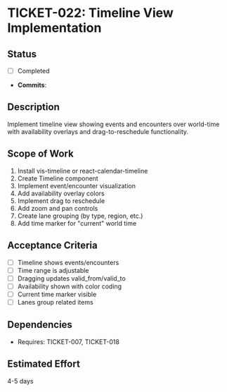 # TICKET-022: Timeline View Implementation

## Status
- [ ] Completed
- **Commits**:

## Description
Implement timeline view showing events and encounters over world-time with availability overlays and drag-to-reschedule functionality.

## Scope of Work
1. Install vis-timeline or react-calendar-timeline
2. Create Timeline component
3. Implement event/encounter visualization
4. Add availability overlay colors
5. Implement drag to reschedule
6. Add zoom and pan controls
7. Create lane grouping (by type, region, etc.)
8. Add time marker for "current" world time

## Acceptance Criteria
- [ ] Timeline shows events/encounters
- [ ] Time range is adjustable
- [ ] Dragging updates valid_from/valid_to
- [ ] Availability shown with color coding
- [ ] Current time marker visible
- [ ] Lanes group related items

## Dependencies
- Requires: TICKET-007, TICKET-018

## Estimated Effort
4-5 days
